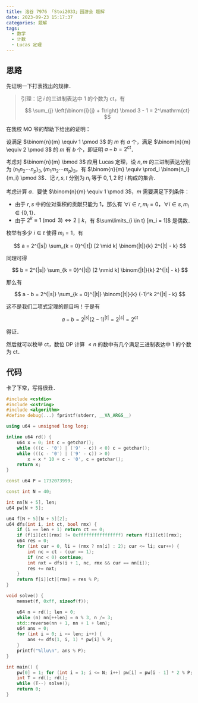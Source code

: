 ```yaml
---
title: 洛谷 7976 「Stoi2033」园游会 题解
date: 2023-09-23 15:17:37
categories: 题解
tags:
  - 数学
  - 计数
  - Lucas 定理
---
```


## 思路

先证明一下打表找出的规律．

> 引理：记 $i$ 的三进制表达中 $1$ 的个数为 $\mathrm{ct}$，有
>
> $$
> \sum_{j} \left(\binom{i}{j} + 1\right) \bmod 3 - 1 = 2^\mathrm{ct}
> $$

在我校 MO 爷的帮助下给出的证明：

设满足 $\binom{n}{m} \equiv 1 \pmod 3$ 的 $m$ 有 $a$ 个，满足 $\binom{n}{m} \equiv 2 \pmod 3$ 的 $m$ 有 $b$ 个，即证明 $a - b = 2^\mathrm{ct}$．

考虑对 $\binom{n}{m} \bmod 3$ 应用 Lucas 定理，设 $n, m$ 的三进制表达分别为 $(n_1 n_2 \cdots n_p)_3, (m_1 m_2 \cdots m_p)_3$，有 $\binom{n}{m} \equiv \prod_i \binom{n_i}{m_i} \pmod 3$．记 $r, s, t$ 分别为 $n_i$ 等于 $0, 1, 2$ 时 $i$ 构成的集合．

考虑计算 $a$．要使 $\binom{n}{m} \equiv 1 \pmod 3$，$m$ 需要满足下列条件：

- 由于 $r, s$ 中的位对乘积的贡献只能为 $1$，那么有 $\forall i \in r, m_i = 0$，$\forall i \in s, m_i \in \{0, 1\}$．
- 由于 $2^k \equiv 1 \pmod 3 \iff 2 \mid k$，有 $\sum\limits_{i \in t} [m_i = 1]$ 是偶数．

枚举有多少 $i \in t$ 使得 $m_i = 1$，有

$$
a = 2^{|s|} \sum_{k = 0}^{|t|} [2 \mid k] \binom{|t|}{k} 2^{|t| - k}
$$

同理可得

$$
b = 2^{|s|} \sum_{k = 0}^{|t|} [2 \nmid k] \binom{|t|}{k} 2^{|t| - k}
$$

那么有

$$
a - b = 2^{|s|} \sum_{k = 0}^{|t|} \binom{|t|}{k} (-1)^k 2^{|t| - k}
$$

这不是我们二项式定理的题目吗！于是有

$$
a - b = 2^{|s|} (2 - 1)^{|t|} = 2^{|s|} = 2^\mathrm{ct}
$$

得证．

然后就可以枚举 $\mathrm{ct}$，数位 DP 计算 $\le n$ 的数中有几个满足三进制表达中 $1$ 的个数为 $\mathrm{ct}$．

## 代码

卡了下常，写得很丑．

```cpp
#include <cstdio>
#include <cstring>
#include <algorithm>
#define debug(...) fprintf(stderr, __VA_ARGS__)

using u64 = unsigned long long;

inline u64 rd() {
	u64 x = 0; int c = getchar();
	while (((c - '0') | ('9' - c)) < 0) c = getchar();
	while (((c - '0') | ('9' - c)) > 0)
		x = x * 10 + c - '0', c = getchar();
	return x;
}

const u64 P = 1732073999;

const int N = 40;

int nn[N + 5], len;
u64 pw[N + 5];

u64 f[N + 5][N + 5][2];
u64 dfs(int i, int ct, bool rmx) {
	if (i == len + 1) return ct == 0;
	if (f[i][ct][rmx] != 0xffffffffffffffff) return f[i][ct][rmx];
	u64 res = 0;
	for (int cur = 0, li = (rmx ? nn[i] : 2); cur <= li; cur++) {
		int nc = ct - (cur == 1);
		if (nc < 0) continue;
		int nxt = dfs(i + 1, nc, rmx && cur == nn[i]);
		res += nxt;
	}
	return f[i][ct][rmx] = res % P;
}

void solve() {
	memset(f, 0xff, sizeof(f));

	u64 n = rd(); len = 0;
	while (n) nn[++len] = n % 3, n /= 3;
	std::reverse(nn + 1, nn + 1 + len);
	u64 ans = 0;
	for (int i = 0; i <= len; i++) {
		ans += dfs(1, i, 1) * pw[i] % P;
	}
	printf("%llu\n", ans % P);
}

int main() {
	pw[0] = 1; for (int i = 1; i <= N; i++) pw[i] = pw[i - 1] * 2 % P;
	int T = rd(); rd();
	while (T--) solve();
	return 0;
}
```
